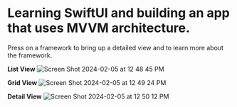 # Learning SwiftUI and building an app that uses MVVM architecture.

Press on a framework to bring up a detailed view and to learn more about the framework.

**List View**
![Screen Shot 2024-02-05 at 12 48 45 PM](https://github.com/PhilipZhangs/Apple-Frameworks/assets/73215906/74bfdb55-2ba9-4faa-8665-33b3af4ca9d9)

**Grid View**
![Screen Shot 2024-02-05 at 12 49 24 PM](https://github.com/PhilipZhangs/Apple-Frameworks/assets/73215906/c1f0e9d4-87ac-4c89-be4e-1f70fe4ed353)

**Detail View**
![Screen Shot 2024-02-05 at 12 50 12 PM](https://github.com/PhilipZhangs/Apple-Frameworks/assets/73215906/875e302c-ccc3-4a8d-b384-9f3ae9bdd160)
